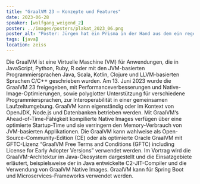 ```yaml
---
title: "GraalVM 23 – Konzepte und Features"
date: 2023-06-28
speaker: [wolfgang_weigend_2]
poster: ../images/posters/plakat_2023_06.png
poster_alt: "Poster: Jürgen hat ein Prisma in der Hand aus dem ein regenbogenfarbener Lichtstrahl ausdringt."
tags: [java]
location: zeiss
---
```


Die GraalVM ist eine Virtuelle Maschine (VM) für Anwendungen, die in JavaScript, Python, Ruby, R oder mit den JVM-basierten Programmiersprachen Java, Scala, Kotlin, Clojure und LLVM-basierten Sprachen C/C++ geschrieben wurden. Am 13. Juni 2023 wurde die GraalVM 23 freigegeben, mit Performanceverbesserungen und Native-Image-Optimierungen, sowie polyglotter Unterstützung für verschiedene Programmiersprachen, zur Interoperabilität in einer gemeinsamen Laufzeitumgebung. GraalVM kann eigenständig oder im Kontext von OpenJDK, Node.js und Datenbanken betrieben werden. Mit GraalVM‘s Ahead-of-Time-Fähigkeit kompilierte Native Images verfügen über eine optimierte Startup-Time und sie verringern den Memory-Verbrauch von JVM-basierten Applikationen. Die GraalVM kann wahlweise als Open-Source-Community-Edition (CE) oder als optimierte Oracle GraalVM mit GFTC-Lizenz “GraalVM Free Terms and Conditions (GFTC) including License for Early Adopter Versions” verwendet werden. Im Vortrag wird die GraalVM-Architektur im Java-Ökosystem dargestellt und die Einsatzgebiete erläutert, beispielsweise der in Java entwickelte C2-JIT-Compiler und die Verwendung von GraalVM Native Images. GraalVM kann für Spring Boot und Microservices-Frameworks verwendet werden.
